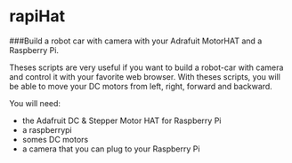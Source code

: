 # rapiHat

###Build a robot car with camera with your Adrafuit MotorHAT and a Raspberry Pi.

Theses scripts are very useful if you want to build a robot-car with camera and control it with your favorite web browser. With theses scripts, you will be able to move your DC motors from left, right, forward and backward.  

You will need: 
* the Adafruit DC & Stepper Motor HAT for Raspberry Pi
* a raspberrypi
* somes DC motors
* a camera that you can plug to your Raspberry Pi


